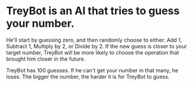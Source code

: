 # TreyBot is an AI that tries to guess your number.  

He'll start by guessing zero, and then randomly choose to either: Add 1, Subtract 1, Multiply by 2, or Divide by 2. If the new guess is closer to your target number, TreyBot will be more likely to choose the operation that brought him closer in the future.  

TreyBot has 100 guesses.  If he can't get your number in that many, he loses.  The bigger the number, the harder it is for TreyBot to guess. 
